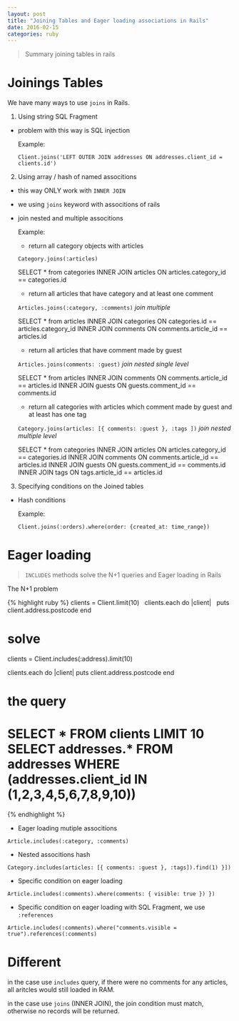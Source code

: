 ```yaml
---
layout: post
title: "Joining Tables and Eager loading associations in Rails"
date: 2016-02-15
categories: ruby
---
```


> Summary joining tables in rails

# Joinings Tables

We have many ways to use `joins` in Rails.

1. Using string SQL Fragment
 - problem with this way is SQL injection

   Example:

   `Client.joins('LEFT OUTER JOIN addresses ON addresses.client_id = clients.id')`

2. Using array / hash of named associtions
 - this way ONLY work with `INNER JOIN`
 - we using `joins` keyword with associtions of rails
 - join nested and multiple associtions

    Example:

    - return all category objects with articles

    `Category.joins(:articles)`

    SELECT * from categories INNER JOIN articles ON articles.category_id == categories.id

    - return all articles that have category and at least one comment

    `Articles.joins(:category, :comments)` _join multiple_

    SELECT * from articles INNER JOIN categories ON categories.id == articles.category_id INNER JOIN comments ON comments.article_id == articles.id

    - return all articles that have comment made by guest

    `Articles.joins(comments: :guest)` _join nested single level_

    SELECT * from articles INNER JOIN comments ON comments.article_id == articles.id INNER JOIN guests ON guests.comment_id == comments.id

    - return all categories with articles which comment made by guest and at least has one tag

    `Category.joins(articles: [{ comments: :guest }, :tags ])` _join nested multiple level_

    SELECT * from categories INNER JOIN articles ON articles.category_id == categories.id INNER JOIN comments ON comments.article_id == articles.id INNER JOIN guests ON guests.comment_id == comments.id INNER JOIN tags ON tags.article_id == articles.id

3. Specifying conditions on the Joined tables
 - Hash conditions

   Example:

   `Client.joins(:orders).where(order: {created_at: time_range})`

# Eager loading

> `INCLUDES` methods solve the N+1 queries and Eager loading in Rails

The N+1 problem

{% highlight ruby %}
clients = Client.limit(10)
 
clients.each do |client|
  puts client.address.postcode
end

# solve

clients = Client.includes(:address).limit(10)

clients.each do |client|
  puts client.address.postcode
end

# the query
# SELECT * FROM clients LIMIT 10 SELECT addresses.* FROM addresses WHERE (addresses.client_id IN (1,2,3,4,5,6,7,8,9,10))
{% endhighlight %}

- Eager loading mutiple associtions

`Article.includes(:category, :comments)`

- Nested associtions hash

`Category.includes(articles: [{ comments: :guest }, :tags]).find(1) }])`

- Specific condition on eager loading

`Article.includes(:comments).where(comments: { visible: true }) })`

- Specific condition on eager loading with SQL Fragment, we use `:references`

`Article.includes(:comments).where("comments.visible = true").references(:comments)`

# Different

in the case use `includes` query, if there were no comments for any articles, all aritcles would still loaded in RAM.

in the case use `joins` (INNER JOIN), the join condition must match, otherwise no records will be returned.
